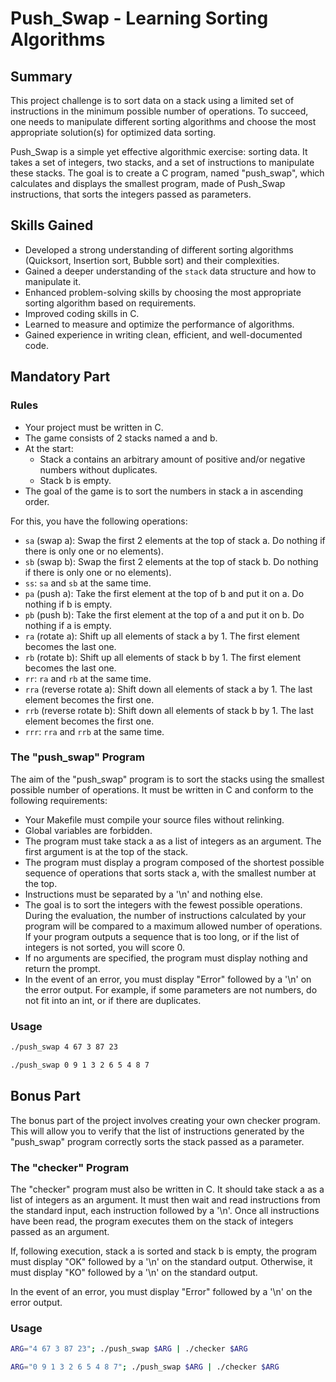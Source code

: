 # Push_Swap - Learning Sorting Algorithms

## Summary

This project challenge is to sort data on a stack using a limited set of instructions in the minimum possible number of operations. To succeed, one needs to manipulate different sorting algorithms and choose the most appropriate solution(s) for optimized data sorting.

Push_Swap is a simple yet effective algorithmic exercise: sorting data. It takes a set of integers, two stacks, and a set of instructions to manipulate these stacks. The goal is to create a C program, named "push_swap", which calculates and displays the smallest program, made of Push_Swap instructions, that sorts the integers passed as parameters.

## Skills Gained

- Developed a strong understanding of different sorting algorithms (Quicksort, Insertion sort, Bubble sort) and their complexities.
- Gained a deeper understanding of the `stack` data structure and how to manipulate it.
- Enhanced problem-solving skills by choosing the most appropriate sorting algorithm based on requirements.
- Improved coding skills in C.
- Learned to measure and optimize the performance of algorithms.
- Gained experience in writing clean, efficient, and well-documented code.

## Mandatory Part

### Rules

- Your project must be written in C.
- The game consists of 2 stacks named a and b.
- At the start:
    - Stack a contains an arbitrary amount of positive and/or negative numbers without duplicates.
    - Stack b is empty.
- The goal of the game is to sort the numbers in stack a in ascending order.

For this, you have the following operations:

- `sa` (swap a): Swap the first 2 elements at the top of stack a. Do nothing if there is only one or no elements).
- `sb` (swap b): Swap the first 2 elements at the top of stack b. Do nothing if there is only one or no elements).
- `ss`: `sa` and `sb` at the same time.
- `pa` (push a): Take the first element at the top of b and put it on a. Do nothing if b is empty.
- `pb` (push b): Take the first element at the top of a and put it on b. Do nothing if a is empty.
- `ra` (rotate a): Shift up all elements of stack a by 1. The first element becomes the last one.
- `rb` (rotate b): Shift up all elements of stack b by 1. The first element becomes the last one.
- `rr`: `ra` and `rb` at the same time.
- `rra` (reverse rotate a): Shift down all elements of stack a by 1. The last element becomes the first one.
- `rrb` (reverse rotate b): Shift down all elements of stack b by 1. The last element becomes the first one.
- `rrr`: `rra` and `rrb` at the same time.

### The "push_swap" Program

The aim of the "push_swap" program is to sort the stacks using the smallest possible number of operations. It must be written in C and conform to the following requirements:

- Your Makefile must compile your source files without relinking.
- Global variables are forbidden.
- The program must take stack a as a list of integers as an argument. The first argument is at the top of the stack.
- The program must display a program composed of the shortest possible sequence of operations that sorts stack a, with the smallest number at the top.
- Instructions must be separated by a '\n' and nothing else.
- The goal is to sort the integers with the fewest possible operations. During the evaluation, the number of instructions calculated by your program will be compared to a maximum allowed number of operations. If your program outputs a sequence that is too long, or if the list of integers is not sorted, you will score 0.
- If no arguments are specified, the program must display nothing and return the prompt.
- In the event of an error, you must display "Error" followed by a '\n' on the error output. For example, if some parameters are not numbers, do not fit into an int, or if there are duplicates.

### Usage

```bash
./push_swap 4 67 3 87 23
```

```bash
./push_swap 0 9 1 3 2 6 5 4 8 7
```

## Bonus Part

The bonus part of the project involves creating your own checker program. This will allow you to verify that the list of instructions generated by the "push_swap" program correctly sorts the stack passed as a parameter.

### The "checker" Program

The "checker" program must also be written in C. It should take stack a as a list of integers as an argument. It must then wait and read instructions from the standard input, each instruction followed by a '\n'. Once all instructions have been read, the program executes them on the stack of integers passed as an argument.

If, following execution, stack a is sorted and stack b is empty, the program must display "OK" followed by a '\n' on the standard output. Otherwise, it must display "KO" followed by a '\n' on the standard output.

In the event of an error, you must display "Error" followed by a '\n' on the error output.

### Usage

```bash
ARG="4 67 3 87 23"; ./push_swap $ARG | ./checker $ARG
```

```bash
ARG="0 9 1 3 2 6 5 4 8 7"; ./push_swap $ARG | ./checker $ARG
```
